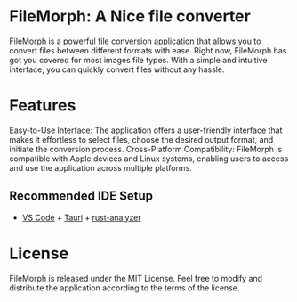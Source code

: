 # FileMorph: A Nice file converter

FileMorph is a powerful file conversion application that allows you to convert files between different formats with ease. Right now, FileMorph has got you covered for most images file types. With a simple and intuitive interface, you can quickly convert files without any hassle.

# Features
Easy-to-Use Interface: The application offers a user-friendly interface that makes it effortless to select files, choose the desired output format, and initiate the conversion process.
Cross-Platform Compatibility: FileMorph is compatible with Apple devices and Linux systems, enabling users to access and use the application across multiple platforms.

## Recommended IDE Setup

- [VS Code](https://code.visualstudio.com/) + [Tauri](https://marketplace.visualstudio.com/items?itemName=tauri-apps.tauri-vscode) + [rust-analyzer](https://marketplace.visualstudio.com/items?itemName=rust-lang.rust-analyzer)

# License
FileMorph is released under the MIT License. Feel free to modify and distribute the application according to the terms of the license.
